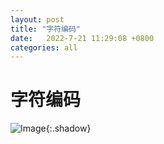 ```yaml
---
layout: post
title: "字符编码"
date:   2022-7-21 11:29:08 +0800
categories: all
---
```


# 字符编码

![Image](https://xusenfeng.github.io/myimages/3-1.jpg){:.shadow}



